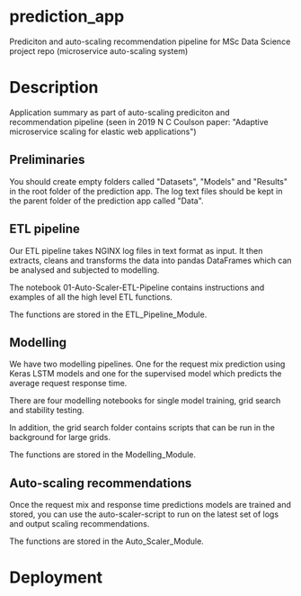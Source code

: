 # prediction_app
Prediciton and auto-scaling recommendation pipeline for MSc Data Science project repo (microservice auto-scaling system)

# Description
Application summary as part of auto-scaling prediciton and recommendation pipeline (seen in 2019 N C Coulson paper: "Adaptive microservice scaling for elastic web applications")

## Preliminaries
You should create empty folders called "Datasets", "Models" and "Results" in the root folder of the prediction app. The log text files should be kept in the parent folder of the prediction app called "Data".

## ETL pipeline

Our ETL pipeline takes NGINX log files in text format as input. It then extracts, cleans and transforms the data into pandas DataFrames which can be analysed and subjected to modelling.

The notebook 01-Auto-Scaler-ETL-Pipeline contains instructions and examples of all the high level ETL functions.

The functions are stored in the ETL_Pipeline_Module.

## Modelling

We have two modelling pipelines. One for the request mix prediction using Keras LSTM models and one for the supervised model which predicts the average request response time.

There are four modelling notebooks for single model training, grid search and stability testing.

In addition, the grid search folder contains scripts that can be run in the background for large grids.

The functions are stored in the Modelling_Module.

## Auto-scaling recommendations

Once the request mix and response time predictions models are trained and stored, you can use the auto-scaler-script to run on the latest set of logs and output scaling recommendations.

The functions are stored in the Auto_Scaler_Module.

# Deployment


